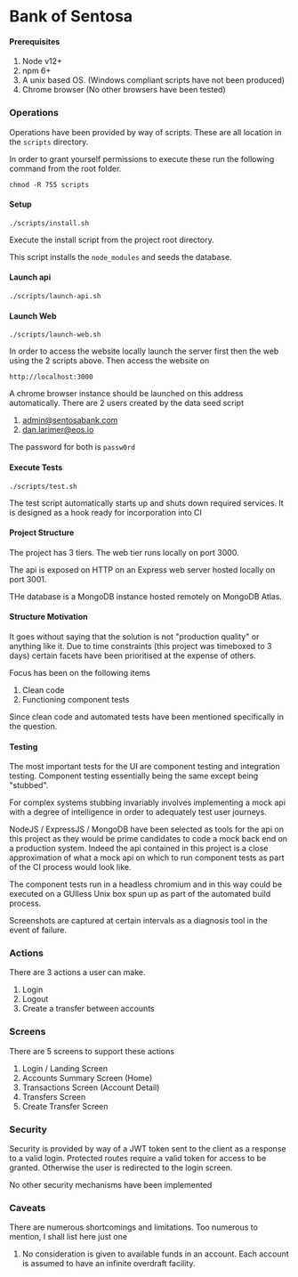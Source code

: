 Bank of Sentosa
===============

#### Prerequisites
 
 1. Node v12+
 2. npm 6+
 3. A unix based OS. (Windows compliant scripts have not been produced)
 4. Chrome browser (No other browsers have been tested)

### Operations

Operations have been provided by way of scripts. These are all location in the ```scripts``` directory.

In order to grant yourself permissions to execute these run the following command from the root folder.

```
chmod -R 755 scripts
```

#### Setup

```
./scripts/install.sh
```

Execute the install script from the project root directory.

This script installs the ```node_modules``` and seeds the database.

#### Launch api

```
./scripts/launch-api.sh
```

#### Launch Web

```
./scripts/launch-web.sh
```

In order to access the website locally launch the server first then the web using the 2 scripts above. Then access the website on

```
http://localhost:3000
```

A chrome browser instance should be launched on this address automatically. There are 2 users created by the data seed script

 1. admin@sentosabank.com
 2. dan.larimer@eos.io

The password for both is ```passw0rd```

#### Execute Tests

```
./scripts/test.sh
```

The test script automatically starts up and shuts down required services. It is designed as a hook ready for incorporation into CI

#### Project Structure

The project has 3 tiers. The web tier runs locally on port 3000. 

The api is exposed on HTTP on an Express web server hosted locally on port 3001.

THe database is a MongoDB instance hosted remotely on MongoDB Atlas.

#### Structure Motivation

It goes without saying that the solution is not "production quality" or anything like it. Due to time constraints (this project was timeboxed to 3 days) certain facets have been prioritised at the expense of others.

Focus has been on the following items

 1. Clean code
 2. Functioning component tests
 
Since clean code and automated tests have been mentioned specifically in the question.

#### Testing

The most important tests for the UI are component testing and integration testing. Component testing essentially being the same except being "stubbed".

For complex systems stubbing invariably involves implementing a mock api with a degree of intelligence in order to adequately test user journeys.

NodeJS / ExpressJS / MongoDB have been selected as tools for the api on this project as they would be prime candidates to code a mock back end on a production system. Indeed the api contained in this project is a close approximation of what a mock api on which to run component tests as part of the CI process would look like.

The component tests run in a headless chromium and in this way could be executed on a GUIless Unix box spun up as part of the automated build process.
 
Screenshots are captured at certain intervals as a diagnosis tool in the event of failure.

### Actions

There are 3 actions a user can make. 

 1. Login
 2. Logout
 3. Create a transfer between accounts 
 
### Screens 
 
There are 5 screens to support these actions

 1. Login / Landing Screen
 2. Accounts Summary Screen (Home)
 3. Transactions Screen (Account Detail)
 4. Transfers Screen
 5. Create Transfer Screen

### Security

Security is provided by way of a JWT token sent to the client as a response to a valid login. Protected routes require a valid token for access to be granted. Otherwise the user is redirected to the login screen.

No other security mechanisms have been implemented 

### Caveats

There are numerous shortcomings and limitations. Too numerous to mention, I shall list here just one

 1. No consideration is given to available funds in an account. Each account is assumed to have an infinite overdraft facility. 